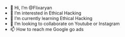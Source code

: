 - 👋 Hi, I’m @Flixaryan
- 👀 I’m interested in Ethical Hacking 
- 🌱 I’m currently learning Ethical Hacking 
- 💞️ I’m looking to collaborate on Youtube or Instagram 
- 📫 How to reach me Google go ads

<!---
Flixaryan/Flixaryan is a ✨ special ✨ repository because its `README.md` (this file) appears on your GitHub profile.
You can click the Preview link to take a look at your changes.
--->
